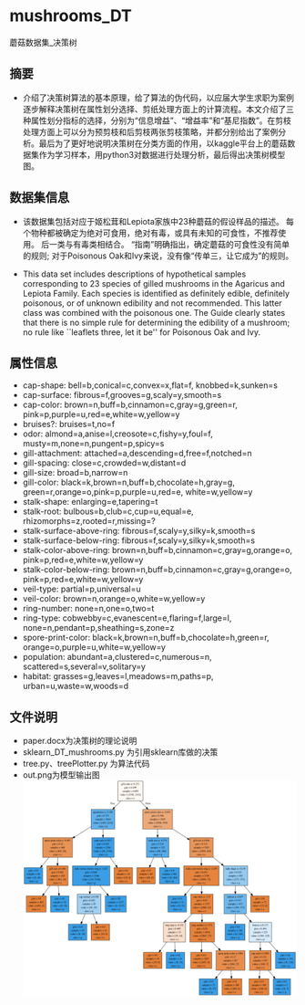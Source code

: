 # mushrooms_DT
蘑菇数据集_决策树

## 摘要
  - 介绍了决策树算法的基本原理，给了算法的伪代码，以应届大学生求职为案例逐步解释决策树在属性划分选择、剪纸处理方面上的计算流程。本文介绍了三种属性划分指标的选择，分别为“信息增益”、“增益率”和“基尼指数”。在剪枝处理方面上可以分为预剪枝和后剪枝两张剪枝策略，并都分别给出了案例分析。最后为了更好地说明决策树在分类方面的作用，以kaggle平台上的蘑菇数据集作为学习样本，用python3对数据进行处理分析，最后得出决策树模型图。
  
## 数据集信息  
  - 该数据集包括对应于姬松茸和Lepiota家族中23种蘑菇的假设样品的描述。 每个物种都被确定为绝对可食用，绝对有毒，或具有未知的可食性，不推荐使用。 后一类与有毒类相结合。 “指南”明确指出，确定蘑菇的可食性没有简单的规则; 对于Poisonous Oak和Ivy来说，没有像“传单三，让它成为”的规则。

  - This data set includes descriptions of hypothetical samples corresponding to 23 species of gilled mushrooms in the Agaricus and Lepiota Family. Each species is identified as definitely edible, definitely poisonous, or of unknown edibility and not recommended. This latter class was combined with the poisonous one. The Guide clearly states that there is no simple rule for determining the edibility of a mushroom; no rule like ``leaflets three, let it be'' for Poisonous Oak and Ivy.
  
## 属性信息
  - cap-shape: bell=b,conical=c,convex=x,flat=f, knobbed=k,sunken=s 
  - cap-surface: fibrous=f,grooves=g,scaly=y,smooth=s 
  - cap-color: brown=n,buff=b,cinnamon=c,gray=g,green=r, pink=p,purple=u,red=e,white=w,yellow=y 
  - bruises?: bruises=t,no=f 
  - odor: almond=a,anise=l,creosote=c,fishy=y,foul=f, musty=m,none=n,pungent=p,spicy=s 
  - gill-attachment: attached=a,descending=d,free=f,notched=n 
  - gill-spacing: close=c,crowded=w,distant=d 
  - gill-size: broad=b,narrow=n 
  - gill-color: black=k,brown=n,buff=b,chocolate=h,gray=g, green=r,orange=o,pink=p,purple=u,red=e, white=w,yellow=y 
  - stalk-shape: enlarging=e,tapering=t 
  - stalk-root: bulbous=b,club=c,cup=u,equal=e, rhizomorphs=z,rooted=r,missing=? 
  - stalk-surface-above-ring: fibrous=f,scaly=y,silky=k,smooth=s 
  - stalk-surface-below-ring: fibrous=f,scaly=y,silky=k,smooth=s 
  - stalk-color-above-ring: brown=n,buff=b,cinnamon=c,gray=g,orange=o, pink=p,red=e,white=w,yellow=y 
  - stalk-color-below-ring: brown=n,buff=b,cinnamon=c,gray=g,orange=o, pink=p,red=e,white=w,yellow=y 
  - veil-type: partial=p,universal=u 
  - veil-color: brown=n,orange=o,white=w,yellow=y 
  - ring-number: none=n,one=o,two=t 
  - ring-type: cobwebby=c,evanescent=e,flaring=f,large=l, none=n,pendant=p,sheathing=s,zone=z 
  - spore-print-color: black=k,brown=n,buff=b,chocolate=h,green=r, orange=o,purple=u,white=w,yellow=y 
  - population: abundant=a,clustered=c,numerous=n, scattered=s,several=v,solitary=y 
  - habitat: grasses=g,leaves=l,meadows=m,paths=p, urban=u,waste=w,woods=d
  
## 文件说明
  - paper.docx为决策树的理论说明
  - sklearn_DT_mushrooms.py 为引用sklearn库做的决策
  - tree.py、treePlotter.py 为算法代码
  - out.png为模型输出图
![image](https://github.com/Aplicity/mushrooms_DT/blob/master/out.png)
